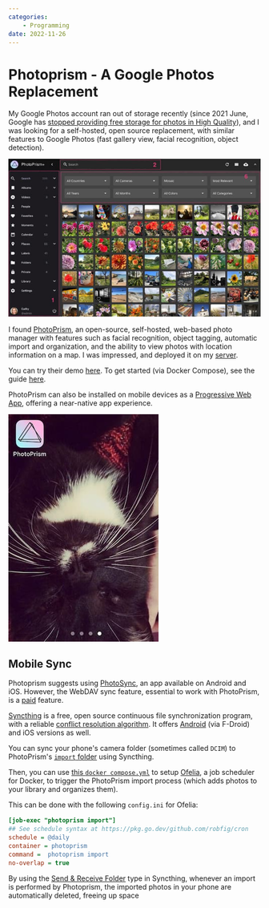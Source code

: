 ```yaml
---
categories:
    - Programming
date: 2022-11-26
---
```


# Photoprism - A Google Photos Replacement

My Google Photos account ran out of storage recently (since 2021 June, Google has [stopped providing free storage for photos in High Quality][google-photos]), and I was looking for a self-hosted, open source replacement, with similar features to Google Photos (fast gallery view, facial recognition, object detection).

<!-- more -->

![](../../static/images/2022-11-26/photoprism.jpg)

I found [PhotoPrism][photoprism], an open-source, self-hosted, web-based photo manager with features such as facial recognition, object tagging, automatic import and organization, and the ability to view photos with location information on a map. I was impressed, and deployed it on my [server][server].

You can try their demo [here][photoprism-demo]. To get started (via Docker Compose), see the guide [here][get-started].

PhotoPrism can also be installed on mobile devices as a [Progressive Web App][pwa], offering a near-native app experience.

![](../../static/images/2022-11-26/pwa.jpg)

## Mobile Sync

Photoprism suggests using [PhotoSync][photosync], an app available on Android and iOS. However, the WebDAV sync feature, essential to work with PhotoPrism, is a [paid][photosync-paid] feature.

[Syncthing][syncthing] is a free, open source continuous file synchronization program, with a reliable [conflict resolution algorithm][conflicts]. It offers [Android][syncthing-android] (via F-Droid) and iOS versions as well.

You can sync your phone's camera folder (sometimes called `DCIM`) to PhotoPrism's [`import` folder][photoprism-import] using Syncthing.

Then, you can use [this `docker compose.yml`][compose] to setup [Ofelia][ofelia], a job scheduler for Docker, to trigger the PhotoPrism import process (which adds photos to your library and organizes them).

This can be done with the following `config.ini` for Ofelia:

```ini
[job-exec "photoprism import"]
## See schedule syntax at https://pkg.go.dev/github.com/robfig/cron
schedule = @daily
container = photoprism
command =  photoprism import
no-overlap = true
```

By using the [Send & Receive Folder][send-receive-folder] type in Syncthing, whenever an import is performed by Photoprism, the imported photos in your phone are automatically deleted, freeing up space

[google-photos]: https://support.google.com/photos/answer/10100180?hl=en
[photoprism]: https://photoprism.app/
[photoprism-demo]: https://try.photoprism.app/
[server]: 2022-05-22-my-self-hosting-journey.md
[get-started]: https://docs.photoprism.app/getting-started/docker-compose/
[photosync]: https://www.photosync-app.com/home.html
[photosync-paid]: https://play.google.com/store/apps/details?id=com.touchbyte.photosync.fullfeatured&hl=en&gl=US
[foldersync]: https://www.tacit.dk/foldersync
[photoprism-import]: https://docs.photoprism.app/user-guide/sync/webdav/#connect-to-a-webdav-server
[move-files-target-folder]: https://foldersync.io/docs/help/folderpairsettings/#advanced-one-way-sync-options
[temp-file-scheme]: https://foldersync.io/docs/help/folderpairsettings/#advanced
[photoprism-webdav]: https://docs.photoprism.app/user-guide/sync/webdav
[pwa]: https://docs.photoprism.app/user-guide/pwa/
[syncthing]: https://syncthing.net/
[conflicts]: https://docs.syncthing.net/users/syncing.html?highlight=conflict#conflicting-changes
[syncthing-android]: https://f-droid.org/en/packages/com.nutomic.syncthingandroid/
[compose]: https://dl.photoprism.org/docker/scheduler/
[ofelia]: https://github.com/mcuadros/ofelia
[send-receive-folder]: https://docs.syncthing.net/v1.23.5/users/foldertypes#send-receive-folder
